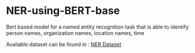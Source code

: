 # NER-using-BERT-base
Bert based model for a named entity recognition task that is able to identify person names, organization names, location names, time

Available dataset can be found in : [NER Dataset ](https://www.kaggle.com/datasets/debasisdotcom/name-entity-recognition-ner-dataset)
